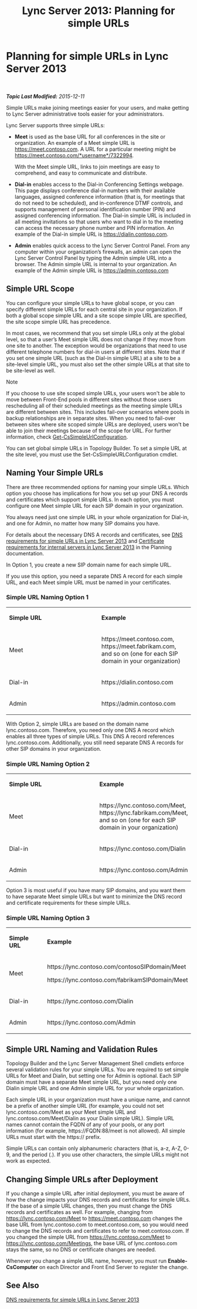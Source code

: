 ﻿---
title: 'Lync Server 2013: Planning for simple URLs'
TOCTitle: Planning for simple URLs
ms:assetid: 20e4f4b6-b7ff-4297-b00d-d1211ee800ac
ms:mtpsurl: https://technet.microsoft.com/en-us/library/Gg398287(v=OCS.15)
ms:contentKeyID: 48183610
ms.date: 12/12/2015
mtps_version: v=OCS.15
---

<div data-xmlns="http://www.w3.org/1999/xhtml">

<div class="topic" data-xmlns="http://www.w3.org/1999/xhtml" data-msxsl="urn:schemas-microsoft-com:xslt" data-cs="http://msdn.microsoft.com/en-us/">

<div data-asp="http://msdn2.microsoft.com/asp">

# Planning for simple URLs in Lync Server 2013

</div>

<div id="mainSection">

<div id="mainBody">

<span> </span>

_**Topic Last Modified:** 2015-12-11_

Simple URLs make joining meetings easier for your users, and make getting to Lync Server administrative tools easier for your administrators.

Lync Server supports three simple URLs:

  - **Meet** is used as the base URL for all conferences in the site or organization. An example of a Meet simple URL is https://meet.contoso.com. A URL for a particular meeting might be https://meet.contoso.com/*username*/7322994.
    
    With the Meet simple URL, links to join meetings are easy to comprehend, and easy to communicate and distribute.

  - **Dial-in** enables access to the Dial-in Conferencing Settings webpage. This page displays conference dial-in numbers with their available languages, assigned conference information (that is, for meetings that do not need to be scheduled), and in-conference DTMF controls, and supports management of personal identification number (PIN) and assigned conferencing information. The Dial-in simple URL is included in all meeting invitations so that users who want to dial in to the meeting can access the necessary phone number and PIN information. An example of the Dial-in simple URL is https://dialin.contoso.com.

  - **Admin** enables quick access to the Lync Server Control Panel. From any computer within your organization’s firewalls, an admin can open the Lync Server Control Panel by typing the Admin simple URL into a browser. The Admin simple URL is internal to your organization. An example of the Admin simple URL is https://admin.contoso.com

<div>

## Simple URL Scope

You can configure your simple URLs to have global scope, or you can specify different simple URLs for each central site in your organization. If both a global scope simple URL and a site scope simple URL are specified, the site scope simple URL has precedence.

In most cases, we recommend that you set simple URLs only at the global level, so that a user’s Meet simple URL does not change if they move from one site to another. The exception would be organizations that need to use different telephone numbers for dial-in users at different sites. Note that if you set one simple URL (such as the Dial-in simple URL) at a site to be a site-level simple URL, you must also set the other simple URLs at that site to be site-level as well.

<div>


> [!NOTE]  
> If you choose to use site scoped simple URLs, your users won't be able to move between Front-End pools in different sites without those users rescheduling all of their scheduled meetings as the meeting simple URLs are different between sites. This includes fail-over scenarios where pools in backup relationships are in separate sites. When you need to fail-over between sites where site scoped simple URLs are deployed, users won't be able to join their meetings because of the scope for URL. For further information, check <A href="https://docs.microsoft.com/en-us/powershell/module/skype/Get-CsSimpleUrlConfiguration">Get-CsSimpleUrlConfiguration</A>.



</div>

You can set global simple URLs in Topology Builder. To set a simple URL at the site level, you must use the Set-CsSimpleURLConfiguration cmdlet.

</div>

<div>

## Naming Your Simple URLs

There are three recommended options for naming your simple URLs. Which option you choose has implications for how you set up your DNS A records and certificates which support simple URLs. In each option, you must configure one Meet simple URL for each SIP domain in your organization.

You always need just one simple URL in your whole organization for Dial-in, and one for Admin, no matter how many SIP domains you have.

For details about the necessary DNS A records and certificates, see [DNS requirements for simple URLs in Lync Server 2013](lync-server-2013-dns-requirements-for-simple-urls.md) and [Certificate requirements for internal servers in Lync Server 2013](lync-server-2013-certificate-requirements-for-internal-servers.md) in the Planning documentation.

In Option 1, you create a new SIP domain name for each simple URL.

If you use this option, you need a separate DNS A record for each simple URL, and each Meet simple URL must be named in your certificates.

### Simple URL Naming Option 1

<table>
<colgroup>
<col style="width: 50%" />
<col style="width: 50%" />
</colgroup>
<tbody>
<tr class="odd">
<td><p><strong>Simple URL</strong></p></td>
<td><p><strong>Example</strong></p></td>
</tr>
<tr class="even">
<td><p>Meet</p></td>
<td><p>https://meet.contoso.com, https://meet.fabrikam.com, and so on (one for each SIP domain in your organization)</p></td>
</tr>
<tr class="odd">
<td><p>Dial-in</p></td>
<td><p>https://dialin.contoso.com</p></td>
</tr>
<tr class="even">
<td><p>Admin</p></td>
<td><p>https://admin.contoso.com</p></td>
</tr>
</tbody>
</table>


With Option 2, simple URLs are based on the domain name lync.contoso.com. Therefore, you need only one DNS A record which enables all three types of simple URLs. This DNS A record references lync.contoso.com. Additionally, you still need separate DNS A records for other SIP domains in your organization.

### Simple URL Naming Option 2

<table>
<colgroup>
<col style="width: 50%" />
<col style="width: 50%" />
</colgroup>
<tbody>
<tr class="odd">
<td><p><strong>Simple URL</strong></p></td>
<td><p><strong>Example</strong></p></td>
</tr>
<tr class="even">
<td><p>Meet</p></td>
<td><p>https://lync.contoso.com/Meet, https://lync.fabrikam.com/Meet, and so on (one for each SIP domain in your organization)</p></td>
</tr>
<tr class="odd">
<td><p>Dial-in</p></td>
<td><p>https://lync.contoso.com/Dialin</p></td>
</tr>
<tr class="even">
<td><p>Admin</p></td>
<td><p>https://lync.contoso.com/Admin</p></td>
</tr>
</tbody>
</table>


Option 3 is most useful if you have many SIP domains, and you want them to have separate Meet simple URLs but want to minimize the DNS record and certificate requirements for these simple URLs.

### Simple URL Naming Option 3

<table>
<colgroup>
<col style="width: 50%" />
<col style="width: 50%" />
</colgroup>
<tbody>
<tr class="odd">
<td><p><strong>Simple URL</strong></p></td>
<td><p><strong>Example</strong></p></td>
</tr>
<tr class="even">
<td><p>Meet</p></td>
<td><p>https://lync.contoso.com/contosoSIPdomain/Meet</p>
<p>https://lync.contoso.com/fabrikamSIPdomain/Meet</p></td>
</tr>
<tr class="odd">
<td><p>Dial-in</p></td>
<td><p>https://lync.contoso.com/Dialin</p></td>
</tr>
<tr class="even">
<td><p>Admin</p></td>
<td><p>https://lync.contoso.com/Admin</p></td>
</tr>
</tbody>
</table>


<div>

## Simple URL Naming and Validation Rules

Topology Builder and the Lync Server Management Shell cmdlets enforce several validation rules for your simple URLs. You are required to set simple URLs for Meet and Dialin, but setting one for Admin is optional. Each SIP domain must have a separate Meet simple URL, but you need only one Dialin simple URL and one Admin simple URL for your whole organization.

Each simple URL in your organization must have a unique name, and cannot be a prefix of another simple URL (for example, you could not set lync.contoso.com/Meet as your Meet simple URL and lync.contoso.com/Meet/Dialin as your Dialin simple URL). Simple URL names cannot contain the FQDN of any of your pools, or any port information (for example, https://FQDN:88/meet is not allowed). All simple URLs must start with the https:// prefix.

Simple URLs can contain only alphanumeric characters (that is, a-z, A-Z, 0-9, and the period (.). If you use other characters, the simple URLs might not work as expected.

</div>

<div>

## Changing Simple URLs after Deployment

If you change a simple URL after initial deployment, you must be aware of how the change impacts your DNS records and certificates for simple URLs. If the base of a simple URL changes, then you must change the DNS records and certificates as well. For example, changing from https://lync.contoso.com/Meet to https://meet.contoso.com changes the base URL from lync.contoso.com to meet.contoso.com, so you would need to change the DNS records and certificates to refer to meet.contoso.com. If you changed the simple URL from https://lync.contoso.com/Meet to https://lync.contoso.com/Meetings, the base URL of lync.contoso.com stays the same, so no DNS or certificate changes are needed.

Whenever you change a simple URL name, however, you must run **Enable-CsComputer** on each Director and Front End Server to register the change.

</div>

</div>

<div>

## See Also


[DNS requirements for simple URLs in Lync Server 2013](lync-server-2013-dns-requirements-for-simple-urls.md)  
  

</div>

</div>

<span> </span>

</div>

</div>

</div>

